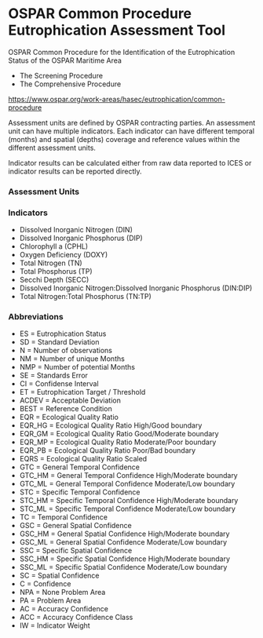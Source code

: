 # OSPAR Common Procedure Eutrophication Assessment Tool

OSPAR Common Procedure for the Identification of the Eutrophication Status of the OSPAR Maritime Area

- The Screening Procedure
- The Comprehensive Procedure
  
<https://www.ospar.org/work-areas/hasec/eutrophication/common-procedure>

Assessment units are defined by OSPAR contracting parties. An assessment unit can have multiple indicators. Each indicator can have different temporal (months) and spatial (depths) coverage and reference values within the different assessment units.

Indicator results can be calculated either from raw data reported to ICES or indicator results can be reported directly. 

### Assessment Units

### Indicators

- Dissolved Inorganic Nitrogen (DIN)
- Dissolved Inorganic Phosphorus (DIP)
- Chlorophyll a (CPHL)
- Oxygen Deficiency (DOXY)
- Total Nitrogen (TN)
- Total Phosphorus (TP)
- Secchi Depth (SECC)
- Dissolved Inorganic Nitrogen:Dissolved Inorganic Phosphorus (DIN:DIP)
- Total Nitrogen:Total Phosphorus (TN:TP)

### Abbreviations

- ES = Eutrophication Status
- SD = Standard Deviation
- N = Number of observations
- NM = Number of unique Months
- NMP = Number of potential Months
- SE = Standards Error
- CI = Confidense Interval
- ET = Eutrophication Target / Threshold
- ACDEV = Acceptable Deviation
- BEST = Reference Condition
- EQR = Ecological Quality Ratio
- EQR_HG = Ecological Quality Ratio High/Good boundary
- EQR_GM = Ecological Quality Ratio Good/Moderate boundary
- EQR_MP = Ecological Quality Ratio Moderate/Poor boundary
- EQR_PB = Ecological Quality Ratio Poor/Bad boundary
- EQRS = Ecological Quality Ratio Scaled
- GTC = General Temporal Confidence
- GTC_HM = General Temporal Confidence High/Moderate boundary
- GTC_ML = General Temporal Confidence Moderate/Low boundary
- STC = Specific Temporal Confidence
- STC_HM = Specific Temporal Confidence High/Moderate boundary
- STC_ML = Specific Temporal Confidence Moderate/Low boundary
- TC = Temporal Confidence
- GSC = General Spatial Confidence
- GSC_HM = General Spatial Confidence High/Moderate boundary
- GSC_ML = General Spatial Confidence Moderate/Low boundary
- SSC = Specific Spatial Confidence
- SSC_HM = Specific Spatial Confidence High/Moderate boundary
- SSC_ML = Specific Spatial Confidence Moderate/Low boundary
- SC = Spatial Confidence
- C = Confidence
- NPA = None Problem Area
- PA = Problem Area
- AC = Accuracy Confidence
- ACC = Accuracy Confidence Class
- IW = Indicator Weight
